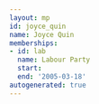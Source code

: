 ```yaml
---
layout: mp
id: joyce_quin
name: Joyce Quin
memberships:
- id: lab
  name: Labour Party
  start: 
  end: '2005-03-18'
autogenerated: true
---
```

